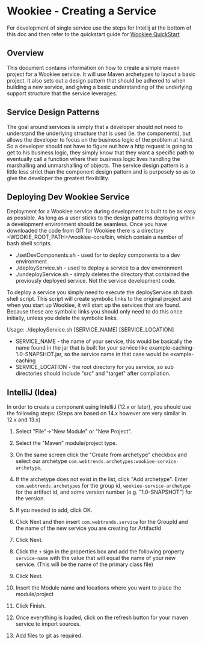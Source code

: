 # Wookiee - Creating a Service

For development of single service use the steps for Intellij at the bottom of this doc and then refer to the quickstart guide for [Wookiee QuickStart](../../docs/quickstart.md)

## Overview

This document contains information on how to create a simple maven project for a Wookiee service. It will use Maven archetypes to layout a basic project. It also sets out a design pattern that should be adhered to when building a new service, and giving a basic understanding of the underlying support structure that the service leverages.

## Service Design Patterns
The goal around services is simply that a developer should not need to understand the underlying structure that is used (ie. the components), but allows the developer to focus on the business logic of the problem at hand. So a developer should not have to figure out how a http request is going to get to his business logic, they simply know that they want a specific path to eventually call a function where their business logic lives handling the marshalling and unmarshalling of objects. The service design pattern is a little less strict than the component design pattern and is purposely so as to give the developer the greatest flexibility. 

## Deploying Dev Wookiee Service
Deployment for a Wookiee service during development is built to be as easy as possible. As long as a user sticks to the design patterns deploying within a development environment should be seamless. Once you have downloaded the code from GIT for Wookiee there is a directory <WOOKIE_ROOT_PATH>/wookiee-core/bin, which contain a number of bash shell scripts.

* ./setDevComponents.sh - used for to deploy components to a dev environment
* ./deployService.sh - used to deploy a service to a dev environment
* ./undeployService.sh - simply deletes the directory that contained the previously deployed service. Not the service development code.

To deploy a service you simply need to execute the deployService.sh bash shell script. This script will create symbolic links to the original project and when you start up Wookiee, it will start up the services that are found. Because these are symbolic links you should only need to do this once initially, unless you delete the symbolic links.

Usage: ./deployService.sh [SERVICE_NAME] [SERVICE_LOCATION]
  * SERVICE_NAME - the name of your service, this would be basically the name found in the jar that is built for your service like example-caching-1.0-SNAPSHOT.jar, so the service name in that case would be example-caching
  * SERVICE_LOCATION - the root directory for you service, so sub directories should include "src" and "target" after compilation.

## IntelliJ (Idea)

In order to create a component using IntelliJ (12.x or later), you should use the following steps: (Steps are based on 14.x however are very similar in 12.x and 13.x)

1. Select "File"->"New Module" or "New Project".
2. Select the "Maven" module/project type.
3. On the same screen click the "Create from archetype" checkbox and select our archetype `com.webtrends.archetypes:wookiee-service-archetype`.
4. If the archetype does not exist in the list, click "Add archetype".  Enter `com.webtrends.archetypes` for the group id, `wookiee-service-archetype` for the artifact id, and some version number (e.g. "1.0-SNAPSHOT") for the version.
5. If you needed to add, click OK.

6. Click Next and then insert `com.webtrends.service` for the GroupId and the name of the new service you are creating for ArtifactId
7. Click Next.
8. Click the `+` sign in the properties box and add the following property `service-name` with the value that will equal the name of your new service. (This will be the name of the primary class file)
9. Click Next.
10. Insert the Module name and locations where you want to place the module/project
11. Click Finish.
12. Once everything is loaded, click on the refresh button for your maven service to import sources.
13. Add files to git as required.


